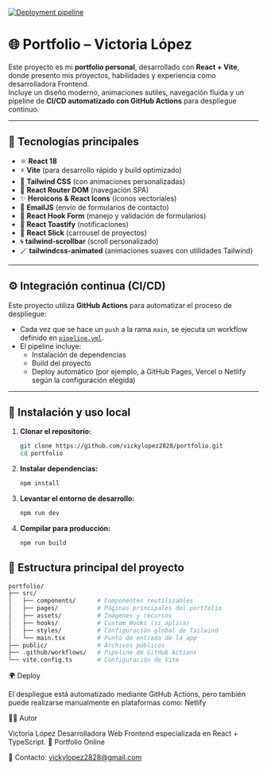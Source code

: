 [![Deployment pipeline](https://github.com/vickylopez2828/portfolio/actions/workflows/pipeline.yml/badge.svg)](https://github.com/vickylopez2828/portfolio/actions/workflows/pipeline.yml)


# 🌐 Portfolio – Victoria López

Este proyecto es mi **portfolio personal**, desarrollado con **React + Vite**, donde presento mis proyectos, habilidades y experiencia como desarrolladora Frontend.  
Incluye un diseño moderno, animaciones sutiles, navegación fluida y un pipeline de **CI/CD automatizado con GitHub Actions** para despliegue continuo.

---

## 🚀 Tecnologías principales

- ⚛️ **React 18**
- ⚡ **Vite** (para desarrollo rápido y build optimizado)
- 🎨 **Tailwind CSS** (con animaciones personalizadas)
- 🔄 **React Router DOM** (navegación SPA)
- ✨ **Heroicons & React Icons** (íconos vectoriales)
- 📧 **EmailJS** (envío de formularios de contacto)
- 🧾 **React Hook Form** (manejo y validación de formularios)
- 🧈 **React Toastify** (notificaciones)
- 🎠 **React Slick** (carrousel de proyectos)
- 🌀 **tailwind-scrollbar** (scroll personalizado)
- 🪄 **tailwindcss-animated** (animaciones suaves con utilidades Tailwind)

---

## ⚙️ Integración continua (CI/CD)

Este proyecto utiliza **GitHub Actions** para automatizar el proceso de despliegue:

- Cada vez que se hace un `push` a la rama `main`, se ejecuta un workflow definido en [`pipeline.yml`](.github/workflows/pipeline.yml).
- El pipeline incluye:
  - Instalación de dependencias
  - Build del proyecto
  - Deploy automático (por ejemplo, a GitHub Pages, Vercel o Netlify según la configuración elegida)

---

## 🧩 Instalación y uso local

1. **Clonar el repositorio:**
   ```bash
   git clone https://github.com/vickylopez2828/portfolio.git
   cd portfolio
   ```
2. **Instalar dependencias:**
   ```bash
   npm install
   ```
3. **Levantar el entorno de desarrollo:**
   ```bash
   npm run dev
   ```
4. **Compilar para producción:**
   ```bash
   npm run build
   ```

## 📂 Estructura principal del proyecto

```bash
portfolio/
├── src/
│   ├── components/      # Componentes reutilizables
│   ├── pages/           # Páginas principales del portfolio
│   ├── assets/          # Imágenes y recursos
│   ├── hooks/           # Custom Hooks (si aplica)
│   ├── styles/          # Configuración global de Tailwind
│   └── main.tsx         # Punto de entrada de la app
├── public/              # Archivos públicos
├── .github/workflows/   # Pipeline de GitHub Actions
└── vite.config.ts       # Configuración de Vite
```

🌍 Deploy

El despliegue está automatizado mediante GitHub Actions, pero también puede realizarse manualmente en plataformas como:
Netlify

👩‍💻 Autor

Victoria López
Desarrolladora Web Frontend especializada en React + TypeScript.
💼 Portfolio Online

📧 Contacto: vickylopez2828@gmail.com

